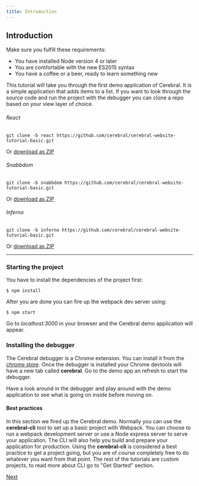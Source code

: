 ```yaml
---
title: Introduction
---
```


## Introduction

Make sure you fulfill these requirements:

* You have installed Node version 4 or later
* You are comfortable with the new ES2015 syntax
* You have a coffee or a beer, ready to learn something new

This tutorial will take you through the first demo application of Cerebral. It is a simple application that adds items to a list. If you want to look through the source code and run the project with the debugger you can clone a repo based on your view layer of choice.

###### React

`git clone -b react https://github.com/cerebral/cerebral-website-tutorial-basic.git`

Or [download as ZIP](https://github.com/cerebral/cerebral-website-tutorial-basic/archive/react.zip)

###### Snabbdom

`git clone -b snabbdom https://github.com/cerebral/cerebral-website-tutorial-basic.git`

Or [download as ZIP](https://github.com/cerebral/cerebral-website-tutorial-basic/archive/snabbdom.zip)

###### Inferno

`git clone -b inferno https://github.com/cerebral/cerebral-website-tutorial-basic.git`

Or [download as ZIP](https://github.com/cerebral/cerebral-website-tutorial-basic/archive/inferno.zip)

-----

### Starting the project
You have to install the dependencies of the project first:

`$ npm install`

After you are done you can fire up the webpack dev server using:

`$ npm start`

Go to *localhost:3000* in your browser and the Cerebral demo application will appear.

### Installing the debugger
The Cerebral debugger is a Chrome extension. You can install it from the [chrome store](https://chrome.google.com/webstore/detail/cerebral-debugger/ddefoknoniaeoikpgneklcbjlipfedbb). Once the debugger is installed your Chrome devtools will have a new tab called **cerebral**. Go to the demo app an refresh to start the debugger.

Have a look around in the debugger and play around with the demo application to see what is going on inside before moving on.

#### Best practices
In this section we fired up the Cerebral demo. Normally you can use the **cerebral-cli** tool to set up a basic project with Webpack. You can choose to run a webpack development server or use a Node express server to serve your application. The CLI will also help you build and prepare your application for production. Using the **cerebral-cli** is considered a best practice to get a project going, but you are of course completely free to do whatever you want from that point. The rest of the tutorials are custom projects, to read more about CLI go to "Get Started" section.

[Next](./02_structuring_state.en.md)
